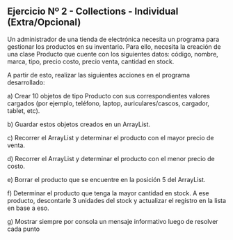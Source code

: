 ## Ejercicio Nº 2 - Collections - Individual (Extra/Opcional)

Un administrador de una tienda de electrónica necesita un programa para gestionar los productos en su inventario. Para ello, necesita la creación de una clase Producto que cuente con los siguientes datos: código, nombre, marca, tipo, precio costo, precio venta, cantidad en stock.

A partir de esto, realizar las siguientes acciones en el programa desarrollado:

a) Crear 10 objetos de tipo Producto con sus correspondientes valores cargados (por ejemplo, teléfono, laptop, auriculares/cascos, cargador, tablet, etc).

b) Guardar estos objetos creados en un ArrayList.

c) Recorrer el ArrayList y determinar el producto con el mayor precio de venta.

d) Recorrer el ArrayList y determinar el producto con el menor precio de costo.

e) Borrar el producto que se encuentre en la posición 5 del ArrayList.

f) Determinar el producto que tenga la mayor cantidad en stock. A ese producto, descontarle 3 unidades del stock y actualizar el registro en la lista en base a eso.

g) Mostrar siempre por consola un mensaje informativo luego de resolver cada punto